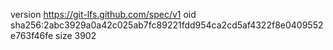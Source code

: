 version https://git-lfs.github.com/spec/v1
oid sha256:2abc3929a0a42c025ab7fc89221fdd954ca2cd5af4322f8e0409552e763f46fe
size 3902
